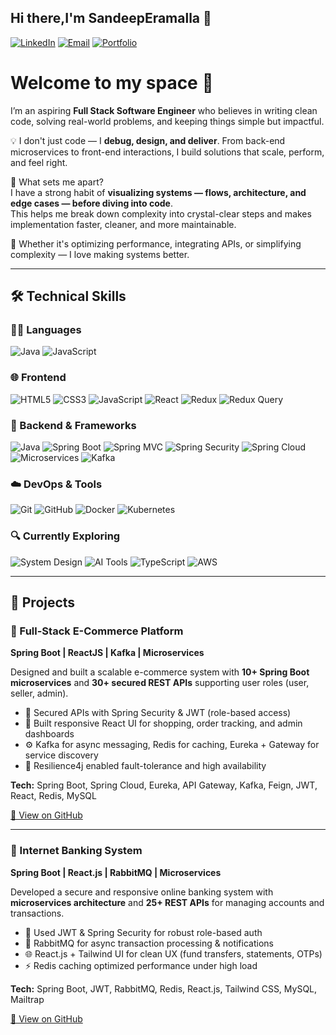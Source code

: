 ## Hi there,I'm SandeepEramalla 👋
[![LinkedIn](https://img.shields.io/badge/LinkedIn-%230077B5.svg?style=for-the-badge&logo=linkedin&logoColor=white)](www.linkedin.com/in/sandeepe)
[![Email](https://img.shields.io/badge/Email-D14836?style=for-the-badge&logo=gmail&logoColor=white)](mailto:sandeeperamalla@gmail.com)
[![Portfolio](https://img.shields.io/badge/Portfolio-121212?style=for-the-badge&logo=github&logoColor=white)](https://your-portfolio-link.com)

# Welcome to my space 👋

I’m an aspiring **Full Stack Software Engineer** who believes in writing clean code, solving real-world problems, and keeping things simple but impactful.

💡 I don't just code — I **debug, design, and deliver**. From back-end microservices to front-end interactions, I build solutions that scale, perform, and feel right.

🎯 What sets me apart?  
I have a strong habit of **visualizing systems — flows, architecture, and edge cases — before diving into code**.  
This helps me break down complexity into crystal-clear steps and makes implementation faster, cleaner, and more maintainable.

💬 Whether it's optimizing performance, integrating APIs, or simplifying complexity — I love making systems better.


---

## 🛠️ Technical Skills

### 👨‍💻 Languages
![Java](https://img.shields.io/badge/Java-007396?style=flat&logo=java&logoColor=white)
![JavaScript](https://img.shields.io/badge/JavaScript-F7DF1E?style=flat&logo=javascript&logoColor=black)

### 🌐 Frontend
![HTML5](https://img.shields.io/badge/HTML5-E34F26?style=flat&logo=html5&logoColor=white)
![CSS3](https://img.shields.io/badge/CSS3-1572B6?style=flat&logo=css3&logoColor=white)
![JavaScript](https://img.shields.io/badge/JavaScript-F7DF1E?style=flat&logo=javascript&logoColor=black)
![React](https://img.shields.io/badge/React-20232A?style=flat&logo=react&logoColor=61DAFB)
![Redux](https://img.shields.io/badge/Redux-764ABC?style=flat&logo=redux&logoColor=white)
![Redux Query](https://img.shields.io/badge/Redux_Query-blue?style=flat)

### 🧩 Backend & Frameworks
![Java](https://img.shields.io/badge/Java-007396?style=flat&logo=java&logoColor=white)
![Spring Boot](https://img.shields.io/badge/Spring_Boot-6DB33F?style=flat&logo=spring-boot&logoColor=white)
![Spring MVC](https://img.shields.io/badge/Spring_MVC-6DB33F?style=flat)
![Spring Security](https://img.shields.io/badge/Spring_Security-6DB33F?style=flat)
![Spring Cloud](https://img.shields.io/badge/Spring_Cloud-6DB33F?style=flat)
![Microservices](https://img.shields.io/badge/Microservices-007ACC?style=flat)
![Kafka](https://img.shields.io/badge/Kafka-231F20?style=flat&logo=apache-kafka&logoColor=white)

### ☁️ DevOps & Tools
![Git](https://img.shields.io/badge/Git-F05032?style=flat&logo=git&logoColor=white)
![GitHub](https://img.shields.io/badge/GitHub-181717?style=flat&logo=github&logoColor=white)
![Docker](https://img.shields.io/badge/Docker-2496ED?style=flat&logo=docker&logoColor=white)
![Kubernetes](https://img.shields.io/badge/Kubernetes-326CE5?style=flat&logo=kubernetes&logoColor=white)

### 🔍 Currently Exploring
![System Design](https://img.shields.io/badge/System_Design-808080?style=flat)
![AI Tools](https://img.shields.io/badge/AI_Tools-5F5F5F?style=flat)
![TypeScript](https://img.shields.io/badge/TypeScript-3178C6?style=flat&logo=typescript&logoColor=white)
![AWS](https://img.shields.io/badge/AWS-232F3E?style=flat&logo=amazon-aws&logoColor=white)


---

## 🚀 Projects

### 🛒 Full-Stack E-Commerce Platform  
**Spring Boot | ReactJS | Kafka | Microservices**

Designed and built a scalable e-commerce system with **10+ Spring Boot microservices** and **30+ secured REST APIs** supporting user roles (user, seller, admin).  
- 🔐 Secured APIs with Spring Security & JWT (role-based access)  
- 🛒 Built responsive React UI for shopping, order tracking, and admin dashboards  
- ⚙️ Kafka for async messaging, Redis for caching, Eureka + Gateway for service discovery  
- 🧱 Resilience4j enabled fault-tolerance and high availability  

**Tech:** Spring Boot, Spring Cloud, Eureka, API Gateway, Kafka, Feign, JWT, React, Redis, MySQL  

[🔗 View on GitHub](https://github.com/your-username/ecommerce-platform)

---

### 🏦 Internet Banking System  
**Spring Boot | React.js | RabbitMQ | Microservices**

Developed a secure and responsive online banking system with **microservices architecture** and **25+ REST APIs** for managing accounts and transactions.  
- 🔐 Used JWT & Spring Security for robust role-based auth  
- 📨 RabbitMQ for async transaction processing & notifications  
- 🌐 React.js + Tailwind UI for clean UX (fund transfers, statements, OTPs)  
- ⚡ Redis caching optimized performance under high load  

**Tech:** Spring Boot, JWT, RabbitMQ, Redis, React.js, Tailwind CSS, MySQL, Mailtrap  

[🔗 View on GitHub](https://github.com/your-username/internet-banking-system)



